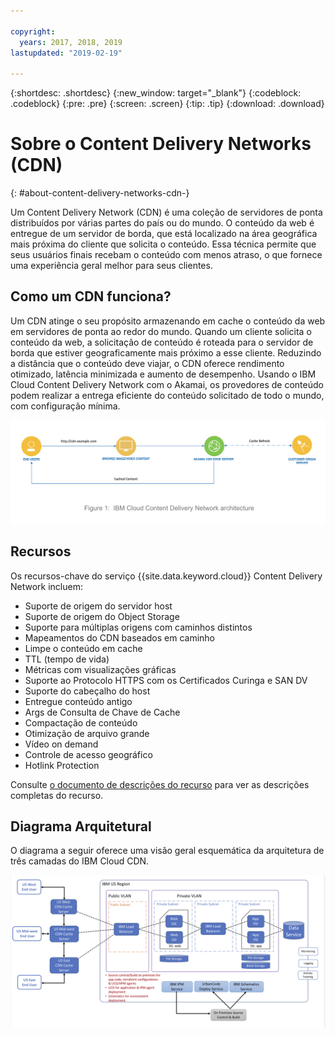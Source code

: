 ```yaml
---

copyright:
  years: 2017, 2018, 2019
lastupdated: "2019-02-19"

---
```


{:shortdesc: .shortdesc}
{:new_window: target="_blank"}
{:codeblock: .codeblock}
{:pre: .pre}
{:screen: .screen}
{:tip: .tip}
{:download: .download}

# Sobre o Content Delivery Networks (CDN)
{: #about-content-delivery-networks-cdn-}

Um Content Delivery Network (CDN) é uma coleção de servidores de ponta distribuídos por várias partes do país ou do mundo. O conteúdo da web é entregue de um servidor de borda, que está localizado na área geográfica mais próxima do cliente
que solicita o conteúdo. Essa técnica permite que seus usuários finais recebam o conteúdo com menos atraso, o que fornece uma
experiência geral melhor para seus clientes.

## Como um CDN funciona?

Um CDN atinge o seu propósito armazenando em cache o conteúdo da web em servidores de ponta ao redor do mundo. Quando um
cliente solicita o conteúdo da web, a solicitação de conteúdo é roteada para o servidor de borda que estiver geograficamente mais
próximo a esse cliente. Reduzindo a distância que o conteúdo deve viajar, o CDN oferece rendimento otimizado, latência minimizada e aumento de desempenho. Usando o IBM Cloud Content Delivery Network com o Akamai, os provedores de conteúdo podem realizar a entrega eficiente do conteúdo
solicitado de todo o mundo, com configuração mínima.

![Diagrama CDN de alto nível](images/high-level-cdn-diagram.png)

## Recursos

Os recursos-chave do serviço {{site.data.keyword.cloud}} Content Delivery Network incluem:
  * Suporte de origem do servidor host
  * Suporte de origem do Object Storage
  * Suporte para múltiplas origens com caminhos distintos
  * Mapeamentos do CDN baseados em caminho
  * Limpe o conteúdo em cache
  * TTL (tempo de vida)
  * Métricas com visualizações gráficas
  * Suporte ao Protocolo HTTPS com os Certificados Curinga e SAN DV
  * Suporte do cabeçalho do host
  * Entregue conteúdo antigo
  * Args de Consulta de Chave de Cache
  * Compactação de conteúdo
  * Otimização de arquivo grande
  * Vídeo on demand
  * Controle de acesso geográfico
  * Hotlink Protection

Consulte [o documento de descrições do recurso](/docs/infrastructure/CDN/feature-descriptions.html#feature-descriptions) para ver as descrições completas do recurso.

## Diagrama Arquitetural

O diagrama a seguir oferece uma visão geral esquemática da arquitetura de três camadas do IBM Cloud CDN.

![Architectural diagram](images/3-tier-architecture.png)
